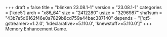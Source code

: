 +++
draft = false
title = "blinken 23.08.1-1"
version = "23.08.1-1"
categories = ['kde5']
arch = "x86_64"
size = "2412280"
usize = "3296987"
sha1sum = "43b7e5d6162f46e0a7829b8cd759a44bac387140"
depends = "['qt5-gstreamer>=1.2.0', 'kdeclarative>=5.110.0', 'knewstuff>=5.110.0']"
+++
Memory Enhancement Game.